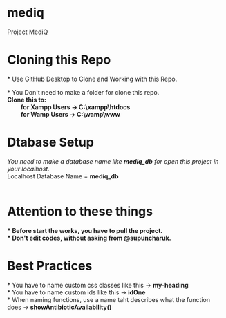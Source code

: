 # mediq
Project MediQ

# Cloning this Repo
\* Use GitHub Desktop to Clone and Working with this Repo.<br/>

\* You Don't need to make a folder for clone this repo.</br>
<strong>
Clone this to:</br>
&emsp;&emsp; for Xampp Users -> C:\xampp\htdocs</br>
&emsp;&emsp; for Wamp Users -> C:\wamp\www</br>
</strong>

# Dtabase Setup
*You need to make a database name like <strong>mediq_db</strong> for open this project in your localhost.*<br />
Localhost Database Name = <strong>mediq_db</strong><br /><br />
   
# Attention to these things
<strong>* Before start the works, you have to pull the project.</strong><br />
<strong>* Don't edit codes, without asking from @supuncharuk.</strong><br />

# Best Practices
\* You have to name custom css classes like this -> <strong>my-heading </strong><br />
\* You have to name custom ids like this -><strong> idOne </strong><br />
\* When naming functions, use a name taht describes what the function does -><strong> showAntibioticAvailability() </strong><br />
